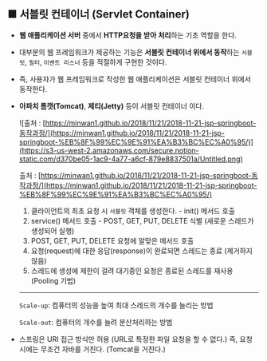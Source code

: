 ## ■  서블릿 컨테이너 (Servlet Container)

- **웹 애플리케이션 서버** 중에서 **HTTP요청을 받아 처리**하는 기초 역할을 한다.
- 대부분의 웹 프레임워크가 제공하는 기능은 **서블릿 컨테이너 위에서 동작**하는 `서블릿`, `필터`, `이벤트 리스너` 등을 적절하게 구현한 것이다.
- 즉, 사용자가 웹 프레임워크로 작성한 웹 애플리케이션은 서블릿 컨테이너 위에서 동작한다.
- **아파치 톰캣(Tomcat)**, **제티(Jetty)** 등이 서블릿 컨테이너 이다.

  ![출처 : [https://minwan1.github.io/2018/11/21/2018-11-21-jsp-springboot-동작과정/](https://minwan1.github.io/2018/11/21/2018-11-21-jsp-springboot-%EB%8F%99%EC%9E%91%EA%B3%BC%EC%A0%95/)](https://s3-us-west-2.amazonaws.com/secure.notion-static.com/d370be05-1ac9-4a77-a6cf-879e8837501a/Untitled.png)

  출처 : [https://minwan1.github.io/2018/11/21/2018-11-21-jsp-springboot-동작과정/](https://minwan1.github.io/2018/11/21/2018-11-21-jsp-springboot-%EB%8F%99%EC%9E%91%EA%B3%BC%EC%A0%95/)

    1. 클라이언트의 최초 요청 시 `서블릿` 객체를 생성한다. - init() 메서드 호출
    2. service() 메서드 호출 - POST, GET, PUT, DELETE 식별 (새로운 스레드가 생성되어 실행)
    3. POST, GET, PUT, DELETE 요청에 알맞은 메서드 호출
    4. 요청(request)에 대한 응답(response)이 완료되면 스레드는 종료 (제거하지 않음)
    5. 스레드에 생성에 제한이 걸려 대기중인 요청은 종료된 스레드를 재사용 (Pooling 기법)

    ---

  `Scale-up`: 컴퓨터의 성능을 높여 최대 스레드의 개수를 늘리는 방법

  `Scale-out`: 컴퓨터의 개수를 늘려 분산처리하는 방법

- 스프링은 URI 접근 방식만 허용 (URL로 특정한 파일 요청을 할 수 없다.)
  즉, 요청 시에는 무조건 자바를 거친다. (Tomcat을 거친다.)